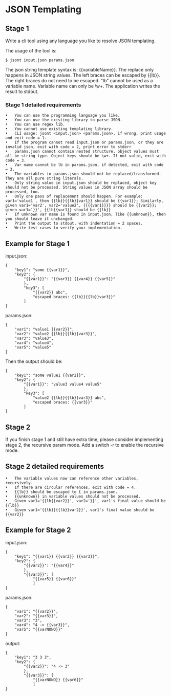 # JSON Templating

## Stage 1

Write a cli tool using any language you like to resolve JSON templating. 

The usage of the tool is:

`$ jsont input.json params.json`

The json string template syntax is: {{variableName}}. The replace only happens in JSON string values. The left braces can be escaped by {{lb}}. The right braces do not need to be escaped. "lb" cannot be used as a variable name. Variable name can only be \w+. The application writes the result to stdout.

### Stage 1 detailed requirements
	•	You can use the programming language you like.
	•	You can use the existing library to parse JSON.
	•	You can use regex lib.
	•	You cannot use existing templating library.
	•	CLI usage: jsont <input.json> <params.json>, if wrong, print usage and exit code = 1.
	•	If the program cannot read input.json or params.json, or they are invalid json, exit with code = 2, print error to stderr
	•	params.json cannot contain nested structure, object values must all be string type. Object keys should be \w+. If not valid, exit with code = 3.
	•	Var name cannot be lb in params.json, if detected, exit with code = 3.
	•	The variables in params.json should not be replaced/transformed. They are all pure string literals.
	•	Only string value in input.json should be replaced, object key should not be processed. String values in JSON array should be processed, too.
	•	Only one pass of replacement should happen. For example: var1='value1', then {{lb}}{{lb}}var1}} should be {{var1}}; Similarly, given var1='var2', var2='value2', {{{{var1}}}} should be {{var2}}; given var1='}}', {{lb{{var1}} should be {{lb}}
	•	If unknown var name is found in input.json, like {{unknown}}, then you should leave it unchanged.
	•	Print the output to stdout, with indentation = 2 spaces.
	•	Write test cases to verify your implementation.

## Example for Stage 1

input.json:
```
{
    "key1": "some {{var1}}",
    "key2": {
        "{{var1}}": "{{var3}} {{var4}} {{var5}}"
        },
        "key3": [
            "{{var2}} abc",
            "escaped braces: {{lb}}{{lb}}var3}}"
        ]
}
```

params.json:
```
{
    "var1": "value1 {{var2}}",
    "var2": "value2 {{lb}}{{lb}}var3}}",
    "var3": "value3",
    "var4": "value4",
    "var5": "value5"
}
```
Then the output should be:
```
{
    "key1": "some value1 {{var2}}",
    "key2": {
        "{{var1}}": "value3 value4 value5"
        },
        "key3": [
            "value2 {{lb}}{{lb}}var3}} abc",
            "escaped braces: {{var3}}"
        ]
}
```

## Stage 2

If you finish stage 1 and still have extra time, please consider implementing stage 2, the recursive param mode.
Add a switch -r to enable the recursive mode.
## Stage 2 detailed requirements
	•	The variable values now can reference other variables, recursively.
	•	If there are circular references, exit with code = 4.
	•	{{lb}} should be escaped to { in params.json.
	•	{{unknown}} in variable values should not be processed.
	•	Given var1='{{lb{{var2}}', var2='}}', var1's final value should be {{lb}}
	•	Given var1='{{lb}}{{lb}}var2}}', var1's final value should be {{var2}}


## Example for Stage 2


input.json:
```
{
    "key1": "{{var1}} {{var2}} {{var3}}",
    "key2": {
        "{{var2}}": "{{var4}}"
        },
        "{{var3}}": [
            "{{var5}} {{var6}}"
            ]
}
```
params.json:
```
{
    "var1": "{{var2}}",
    "var2": "{{var3}}",
    "var3": "3",
    "var4": "4 -> {{var3}}",
    "var5": "{{varNONO}}"
}
```
output:
```
{
    "key1": "3 3 3",
    "key2": {
        "{{var2}}": "4 -> 3"
        },
        "{{var3}}": [
            "{{varNONO}} {{var6}}"
            ]
}
```

